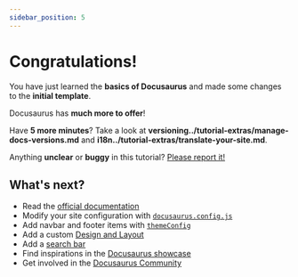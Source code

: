 ```yaml
---
sidebar_position: 5
---
```


# Congratulations!

You have just learned the **basics of Docusaurus** and made some changes to the
**initial template**.

Docusaurus has **much more to offer**!

Have **5 more minutes**? Take a look at
**versioning../tutorial-extras/manage-docs-versions.md** and
**i18n../tutorial-extras/translate-your-site.md**.

Anything **unclear** or **buggy** in this tutorial?
[Please report it!](https://github.com/facebook/docusaurus/discussions/4610)

## What's next?

- Read the [official documentation](https://docusaurus.io/)
- Modify your site configuration with
  [`docusaurus.config.js`](https://docusaurus.io/docs/api/docusaurus-config)
- Add navbar and footer items with
  [`themeConfig`](https://docusaurus.io/docs/api/themes/configuration)
- Add a custom [Design and Layout](https://docusaurus.io/docs/styling-layout)
- Add a [search bar](https://docusaurus.io/docs/search)
- Find inspirations in the [Docusaurus showcase](https://docusaurus.io/showcase)
- Get involved in the
  [Docusaurus Community](https://docusaurus.io/community/support)
